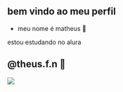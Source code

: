 ## bem vindo ao meu perfil 
- meu nome é matheus 🥇

estou estudando no alura 

## @theus.f.n 🥲


![](https://media1.tenor.com/m/n3fUa0dHUbMAAAAC/corinthians-vai-corinthians.gif)
